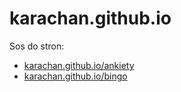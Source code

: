 # karachan.github.io
Sos do stron:

* [karachan.github.io/ankiety](https://karachan.github.io/ankiety/)
* [karachan.github.io/bingo](https://karachan.github.io/bingo/)
